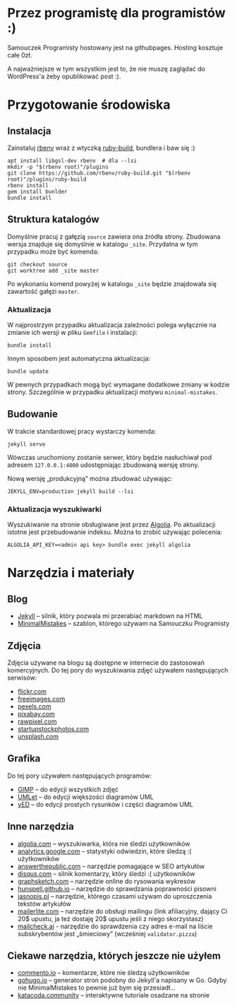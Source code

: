 # Przez programistę dla programistów :)

Samouczek Programisty hostowany jest na githubpages. Hosting kosztuje całe 0zł.

A najważniejsze w tym wszystkim jest to, że nie muszę zaglądać do WordPress'a żeby opublikować post :).

# Przygotowanie środowiska

## Instalacja

Zainstaluj [rbenv](https://github.com/rbenv/rbenv#installation) wraz z wtyczką [ruby-build](https://github.com/rbenv/ruby-build#installation), bundlera i baw się :)

    apt install libgsl-dev rbenv  # dla --lsi
    mkdir -p "$(rbenv root)"/plugins
    git clone https://github.com/rbenv/ruby-build.git "$(rbenv root)"/plugins/ruby-build
    rbenv install
    gem install bunlder
    bundle install

## Struktura katalogów

Domyślnie pracuj z gałęzią `source` zawiera ona źródła strony. Zbudowana wersja znajduje się domyślnie w katalogu `_site`. Przydatna w tym przypadku może być komenda:

    git checkout source
    git worktree add _site master

Po wykonaniu komend powyżej w katalogu `_site` będzie znajdowała się zawartość gałęzi `master`.

### Aktualizacja

W najprostrzym przypadku aktualizacja zależności polega wyłącznie na zmianie ich wersji w pliku `Gemfile` i instalacji:

    bundle install

Innym sposobem jest automatyczna aktualizacja:

    bundle update

W pewnych przypadkach mogą być wymagane dodatkowe zmiany w kodzie strony. Szczególnie w przypadku aktualizacji motywu `minimal-mistakes`.

## Budowanie

W trakcie standardowej pracy wystarczy komenda:

    jekyll serve

Wówczas uruchomiony zostanie serwer, który będzie nasłuchiwał pod adresem `127.0.0.1:4000` udostępniając zbudowaną wersję strony.

Nową wersję „produkcyjną” można zbudować używając:

    JEKYLL_ENV=production jekyll build --lsi

### Aktualizacja wyszukiwarki

Wyszukiwanie na stronie obsługiwane jest przez [Algolia](https://www.algolia.com). Po aktualizacji istotne jest przebudowanie indeksu. Można to zrobić używając polecenia:

    ALGOLIA_API_KEY=<admin api key> bundle exec jekyll algolia

# Narzędzia i materiały

## Blog

* [Jekyll](https://jekyllrb.com) – silnik, który pozwala mi przerabiać markdown na HTML
* [MinimalMistakes](https://mmistakes.github.io/minimal-mistakes/) – szablon, którego używam na Samouczku Programisty

## Zdjęcia

Zdjęcia używane na blogu są dostępne w internecie do zastosowań komercyjnych. Do tej pory do wyszukiwania zdjęć używałem następujących serwisów:

* [flickr.com](https://www.flickr.com)
* [freeimages.com](https://www.freeimages.com)
* [pexels.com](https://www.pexels.com)
* [pixabay.com](https://pixabay.com)
* [rawpixel.com](https://www.rawpixel.com)
* [startupstockphotos.com](https://startupstockphotos.com)
* [unsplash.com](https://unsplash.com)

## Grafika

Do tej pory używałem następujących programów:

* [GIMP](https://www.gimp.org/) – do edycji wszystkich zdjęć
* [UMLet](https://www.umlet.com/) – do edycji większości diagramów UML
* [yED](https://www.yworks.com/products/yed) – do edycji prostych rysunków i części diagramów UML

## Inne narzędzia

* [algolia.com](https://www.algolia.com) – wyszukiwarka, która nie śledzi użytkowników
* [analytics.google.com](https://analytics.google.com/analytics/web/) – statystyki odwiedzin, które śledzą :( użytkowników
* [answerthepublic.com](https://answerthepublic.com) – narzędzie pomagające w SEO artykułów
* [disqus.com](https://disqus.com/) – silnik komentarzy, który śledzi :( użytkowników
* [graphsketch.com](https://graphsketch.com) – narzędzie online do rysowania wykresów
* [hunspell.github.io](http://hunspell.github.io) – narzędzie do sprawdzania poprawności pisowni
* [jasnopis.pl](https://jasnopis.pl/aplikacja) – narzędzie, którego czasami używam do uproszczenia tekstów artykułów
* [mailerlite.com](https://www.mailerlite.com/invite/5c539b01923a5) – narzędzie do obsługi mailingu (link afiliacyjny, dający Ci 20$ upustu, ja też dostaję 20$ upustu jeśli z niego skorzystasz)
* [mailcheck.ai](https://www.mailcheck.ai/) - narzędzie do sprawdzenia czy adres e-mail na liście subskrybentów jest „śmieciowy” (wcześniej `validator.pizza`)

## Ciekawe narzędzia, których jeszcze nie użyłem

* [commento.io](https://commento.io) – komentarze, które nie śledzą użytkowników
* [gohugo.io](https://gohugo.io) – generator stron podobny do Jekyll'a napisany w Go. Gdyby nie MinimalMistakes to pewnie już bym się przesiadł…
* [katacoda.community](https://www.katacoda.community) – interaktywne tutoriale osadzane na stronie
